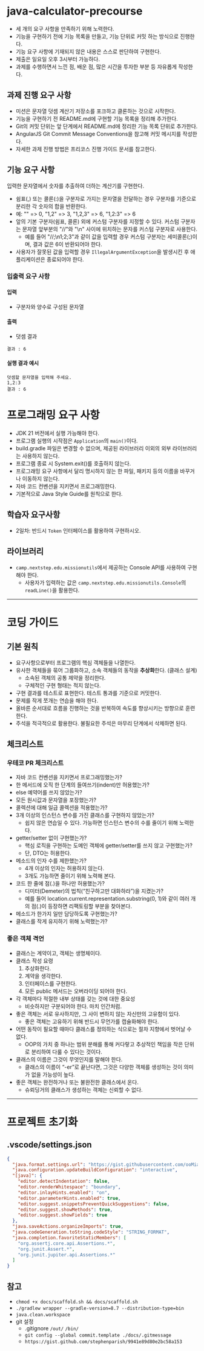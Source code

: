 # java-calculator-precourse

- 세 개의 요구 사항을 만족하기 위해 노력한다.
- 기능을 구현하기 전에 기능 목록을 만들고, 기능 단위로 커밋 하는 방식으로 진행한다.
- 기능 요구 사항에 기재되지 않은 내용은 스스로 판단하여 구현한다.
- 제출은 일요일 오후 3시부터 가능하다.
- 과제를 수행하면서 느낀 점, 배운 점, 많은 시간을 투자한 부분 등 자유롭게 작성한다.

## 과제 진행 요구 사항

- 미션은 문자열 덧셈 계산기 저장소를 포크하고 클론하는 것으로 시작한다.
- 기능을 구현하기 전 README.md에 구현할 기능 목록을 정리해 추가한다.
- Git의 커밋 단위는 앞 단계에서 README.md에 정리한 기능 목록 단위로 추가한다.
- AngularJS Git Commit Message Conventions을 참고해 커밋 메시지를 작성한다.
- 자세한 과제 진행 방법은 프리코스 진행 가이드 문서를 참고한다.

## 기능 요구 사항

입력한 문자열에서 숫자를 추출하여 더하는 계산기를 구현한다.

- 쉼표(,) 또는 콜론(:)을 구분자로 가지는 문자열을 전달하는 경우 구분자를 기준으로 분리한 각 숫자의 합을 반환한다.
- 예: "" => 0, "1,2" => 3, "1,2,3" => 6, "1,2:3" => 6
- 앞의 기본 구분자(쉼표, 콜론) 외에 커스텀 구분자를 지정할 수 있다. 커스텀 구분자는 문자열 앞부분의 "//"와 "\n" 사이에 위치하는 문자를 커스텀 구분자로 사용한다.
  - 예를 들어 "//;\n1;2;3"과 같이 값을 입력할 경우 커스텀 구분자는 세미콜론(;)이며, 결과 값은 6이 반환되어야 한다.
- 사용자가 잘못된 값을 입력할 경우 `IllegalArgumentException`을 발생시킨 후 애플리케이션은 종료되어야 한다.

### 입출력 요구 사항

#### 입력

- 구분자와 양수로 구성된 문자열

#### 출력

- 덧셈 결과

```
결과 : 6
```

#### 실행 결과 예시

```
덧셈할 문자열을 입력해 주세요.
1,2:3
결과 : 6
```

# 프로그래밍 요구 사항

- JDK 21 버전에서 실행 가능해야 한다.
- 프로그램 실행의 시작점은 `Application`의 `main()`이다.
- build.gradle 파일은 변경할 수 없으며, 제공된 라이브러리 이외의 외부 라이브러리는 사용하지 않는다.
- 프로그램 종료 시 System.exit()를 호출하지 않는다.
- 프로그래밍 요구 사항에서 달리 명시하지 않는 한 파일, 패키지 등의 이름을 바꾸거나 이동하지 않는다.
- 자바 코드 컨벤션을 지키면서 프로그래밍한다.
- 기본적으로 Java Style Guide를 원칙으로 한다.

## 학습자 요구사항

- 2일차: 반드시 `Token` 인터페이스를 활용하여 구현하시오.

## 라이브러리

- `camp.nextstep.edu.missionutils`에서 제공하는 Console API를 사용하여 구현해야 한다.
  - 사용자가 입력하는 값은 `camp.nextstep.edu.missionutils.Console`의 `readLine()`을 활용한다.

---

# 코딩 가이드

## 기본 원칙

- 요구사항으로부터 프로그램의 핵심 객체들을 나열한다.
- 유사한 객체들을 묶어 그룹화하고, 소속 객체들의 동작을 **추상화**한다. (클래스 설계)
  - 소속된 객체의 공통 제약을 정리한다.
  - 구체적인 구현 형태는 적지 않는다.
- 구현 결과를 테스트로 표현한다. 테스트 통과를 기준으로 커밋한다.
- 문제를 작게 쪼개는 연습을 해야 한다.
- 올바른 순서대로 흐름을 진행하는 것을 반복하여 속도를 향상시키는 방향으로 훈련한다.
- 주석을 적극적으로 활용한다. 불필요한 주석은 마무리 단계에서 삭제하면 된다.

## 체크리스트

### 우테코 PR 체크리스트

- 자바 코드 컨벤션을 지키면서 프로그래밍했는가?
- 한 메서드에 오직 한 단계의 들여쓰기(indent)만 허용했는가?
- else 예약어를 쓰지 않았는가?
- 모든 원시값과 문자열을 포장했는가?
- 콜렉션에 대해 일급 콜렉션을 적용했는가?
- 3개 이상의 인스턴스 변수를 가진 클래스를 구현하지 않았는가?
  - 쉽지 않은 연습일 수 있다. 가능하면 인스턴스 변수의 수를 줄이기 위해 노력한다.
- getter/setter 없이 구현했는가?
  - 핵심 로직을 구현하는 도메인 객체에 getter/setter를 쓰지 않고 구현했는가?
  - 단, DTO는 허용한다.
- 메소드의 인자 수를 제한했는가?
  - 4개 이상의 인자는 허용하지 않는다.
  - 3개도 가능하면 줄이기 위해 노력해 본다.
- 코드 한 줄에 점(.)을 하나만 허용했는가?
  - 디미터(Demeter)의 법칙(“친구하고만 대화하라”)을 지켰는가?
  - 예를 들어 location.current.representation.substring(0, 1)와 같이 여러 개의 점(.)이 등장하면 리팩토링할 부분을 찾아본다.
- 메소드가 한가지 일만 담당하도록 구현했는가?
- 클래스를 작게 유지하기 위해 노력했는가?

### 좋은 객체 격언

- 클래스는 계약이고, 객체는 생명체이다.
- 클래스 작성 요령
  1. 추상화한다.
  2. 계약을 생각한다.
  3. 인터페이스를 구현한다.
  4. 모든 public 메서드는 오버라이딩 되어야 한다.
- 각 객체마다 적절한 내부 상태를 갖는 것에 대한 중요성
  - 비슷하지만 구분되어야 한다. 마치 인간처럼.
- 좋은 객체는 서로 유사하지만, 그 사이 변하지 않는 자신만의 고유함이 있다.
  - 좋은 객체는 고유하기 위해 반드시 무언가를 캡슐화해야 한다.
- 어떤 동작이 필요할 때마다 클래스를 정의하는 식으로는 절차 지향에서 벗어날 수 없다.
  - OOP의 가치 중 하나는 범위 분해를 통해 커다랗고 추상적인 책임을 작은 단위로 분리하여 다룰 수 있다는 것이다.
- 클래스의 이름은 그것이 무엇인지를 말해야 한다.
  - 클래스의 이름이 “-er”로 끝난다면, 그것은 다양한 객체를 생성하는 것이 의미가 없을 가능성이 높다.
- 좋은 객체는 완전하거나 또는 불완전한 클래스에서 온다.
  - 슈뢰딩거의 클래스가 생성하는 객체는 신뢰할 수 없다.

---

# 프로젝트 초기화

## .vscode/settings.json

```json
{
  "java.format.settings.url": "https://gist.githubusercontent.com/ooMia/1a47bdf9ef00c3466d1f506aa99f4acb/raw/4ea31711e74e617607d9c27a47a78c60b6229a19/woowa-style.xml",
  "java.configuration.updateBuildConfiguration": "interactive",
  "[java]": {
    "editor.detectIndentation": false,
    "editor.renderWhitespace": "boundary",
    "editor.inlayHints.enabled": "on",
    "editor.parameterHints.enabled": true,
    "editor.suggest.snippetsPreventQuickSuggestions": false,
    "editor.suggest.showMethods": true,
    "editor.suggest.showFields": true
  },
  "java.saveActions.organizeImports": true,
  "java.codeGeneration.toString.codeStyle": "STRING_FORMAT",
  "java.completion.favoriteStaticMembers": [
    "org.assertj.core.api.Assertions.*",
    "org.junit.Assert.*",
    "org.junit.jupiter.api.Assertions.*"
  ]
}
```

## 참고

- `chmod +x docs/scaffold.sh && docs/scaffold.sh`
- `./gradlew wrapper --gradle-version=8.7 --distribution-type=bin`
- `java.clean.workspace`
- git 설정
  - .gitignore `/out/` `/bin/`
  - `git config --global commit.template ./docs/.gitmessage`
  - `https://gist.github.com/stephenparish/9941e89d80e2bc58a153`
